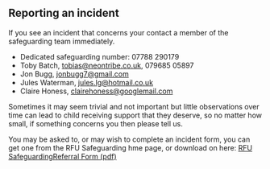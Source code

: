 ## Reporting an incident

If you see an incident that concerns your contact a member of the safeguarding team immediately.

 * Dedicated safeguarding number: 07788 290179
 * Toby Batch, tobias@neontribe.co.uk, 079685 05897
 * Jon Bugg, jonbugg7@gmail.com
 * Jules Waterman, jules.lg@hotmail.co.uk
 * Claire Honess, clairehoness@googlemail.com
  
Sometimes it may seem trivial and not important but little observations over time can lead to child receiving support that they deserve, so no matter how small, if something concerns you then please tell us.

You may be asked to, or may wish to complete an incident form, you can get one from the RFU Safeguarding hme page, or download on here: [RFU SafeguardingReferral Form (pdf)](RFU_SafeguardingReferral_Form.pdf) 
